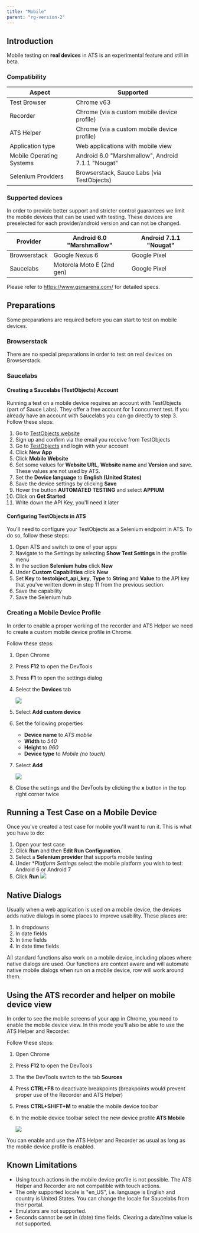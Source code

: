 ```yaml
---
title: "Mobile"
parent: "rg-version-2"
---
```


## Introduction

Mobile testing on **real devices** in ATS is an experimental feature and still in beta.

### Compatibility

| Aspect | Supported |
| ------ | --------- |
| Test Browser | Chrome v63 |
| Recorder | Chrome (via a custom mobile device profile) |
| ATS Helper | Chrome (via a custom mobile device profile) |
| Application type | Web applications with mobile view |
| Mobile Operating Systems | Android 6.0 "Marshmallow", Android 7.1.1 "Nougat" |
| Selenium Providers | Browserstack, Sauce Labs (via TestObjects) |

### Supported devices

In order to provide better support and stricter control guarantees we limit the mobile devices that can be used with testing. These devices are preselected for each provider/android version and can not be changed.

| Provider      |  Android 6.0 "Marshmallow" | Android 7.1.1 "Nougat" |
| ------------- | -------------------------- | ---------------------- |
| Browserstack  | Google Nexus 6             | Google Pixel           |
| Saucelabs     | Motorola Moto E (2nd gen)  | Google Pixel           |

Please refer to https://www.gsmarena.com/ for detailed specs.

## Preparations

Some preparations are required before you can start to test on mobile devices.

### Browserstack

There are no special preparations in order to test on real devices on Browserstack.

### Saucelabs

#### Creating a Saucelabs (TestObjects) Account

Running a test on a mobile device requires an account with TestObjects (part of Sauce Labs). They offer a free account for 1 concurrent test. If you already have an account with Saucelabs you can go directly to step 3.
Follow these steps:

1. Go to [TestObjects website](https://app.testobject.com/#/signup/)
2. Sign up and confirm via the email you receive from TestObjects
3. Go to [TestObjects](https://app.testobject.com/#/) and login with your account
4. Click **New App**
5. Click **Mobile Website**
6. Set some values for **Website URL**, **Website name** and **Version** and save. These values are not used by ATS.
7. Set the **Device language** to **English (United States)**
8. Save the device settings by clicking **Save**
9. Hover the button **AUTOMATED TESTING** and select **APPIUM**
10. Click on **Get Started**
11. Write down the API Key, you'll need it later

#### Configuring TestObjects in ATS

You'll need to configure your TestObjects as a Selenium endpoint in ATS. To do so, follow these steps:

1. Open ATS and switch to one of your apps
2. Navigate to the Settings by selecting **Show Test Settings** in the profile menu
3. In the section **Selenium hubs** click **New**
4. Under **Custom Capabilities** click **New**
5. Set **Key** to **testobject_api_key**, **Type** to **String** and **Value** to the API key that you've written down in step 11 from the previous section.
6. Save the capability
7. Save the Selenium hub


### Creating a Mobile Device Profile

In order to enable a proper working of the recorder and ATS Helper we need to create a custom mobile device profile in Chrome.

Follow these steps:

1. Open Chrome
2. Press **F12** to open the DevTools
3. Press **F1** to open the settings dialog
4. Select the **Devices** tab

    ![](/refguide-ats-2/attachments/mobile/chrome-settings-1.png)
6. Select **Add custom device**
7. Set the following properties
    * **Device name** to *ATS mobile*
    * **Width** to *540*
    * **Height** to *960*
    * **Device type** to *Mobile (no touch)*
8. Select **Add**

    ![](/refguide-ats-2/attachments/mobile/chrome-settings-2.png)
9. Close the settings and the DevTools by clicking the **x** button in the top right corner twice

## Running a Test Case on a Mobile Device

Once you've created a test case for mobile you'll want to run it.
This is what you have to do:

1. Open your test case 
2. Click **Run** and then **Edit Run Configuration**.
3. Select a **Selenium provider** that supports mobile testing
4. Under **Platform Settings* select the mobile platform you wish to test: Android 6 or Android 7
5. Click **Run**
![](/refguide-ats-2/attachments/mobile/run-configuration.png)

## Native Dialogs

Usually when a web application is used on a mobile device, the devices adds native dialogs in some places to improve usability.
These places are:

1. In dropdowns
2. In date fields
3. In time fields
4. In date time fields

All standard functions also work on a mobile device, including places where native dialogs are used. Our functions are context aware and will automate native mobile dialogs when run on a mobile device, row will work around them.

## Using the ATS recorder and helper on mobile device view

In order to see the mobile screens of your app in Chrome, you need to enable the mobile device view. In this mode you'll also be able to use the ATS Helper and Recorder.

Follow these steps:

1. Open Chrome
2. Press **F12** to open the DevTools
3. The the DevTools switch to the tab **Sources**
4. Press **CTRL+F8** to deactivate breakpoints (breakpoints would prevent proper use of the Recorder and ATS Helper)
5. Press **CTRL+SHIFT+M** to enable the mobile device toolbar
6. In the mobile device toolbar select the new device profile **ATS Mobile**

    ![](/refguide-ats-2/attachments/mobile/chrome-settings-3.png)

You can enable and use the ATS Helper and Recorder as usual as long as the mobile device profile is enabled.

## Known Limitations

* Using touch actions in the mobile device profile is not possible. The ATS Helper and Recorder are not compatible with touch actions.
* The only supported locale is "en_US", i.e. language is English and country is United States. You can change the locale for Saucelabs from their portal.
* Emulators are not supported.
* Seconds cannot be set in (date) time fields. Clearing a date/time value is not supported.